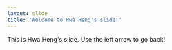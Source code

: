 ```yaml
---
layout: slide
title: "Welcome to Hwa Heng's slide!"
---
```

This is Hwa Heng's slide.
Use the left arrow to go back!